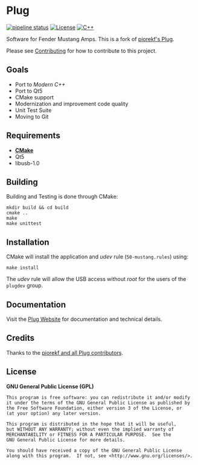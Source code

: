 # Plug

[![pipeline status](https://gitlab.com/offa/plug/badges/master/pipeline.svg)](https://gitlab.com/offa/plug/commits/master)
[![License](https://img.shields.io/badge/license-GPLv3-yellow.svg)](LICENSE)
[![C++](https://img.shields.io/badge/c++-14-green.svg)]()

Software for Fender Mustang Amps. This is a fork of [piorekf's Plug](https://bitbucket.org/piorekf/plug/).

Please see [Contributing](CONTRIBUTING.md) for how to contribute to this project.


## Goals

- Port to *Modern C++*
- Port to Qt5
- CMake support
- Modernization and improvement code quality
- Unit Test Suite
- Moving to Git


## Requirements

- [**CMake**](http://www.cmake.org/)
- Qt5
- libusb-1.0



## Building

Building and Testing is done through CMake:

```
mkdir build && cd build
cmake ..
make
make unittest
```


## Installation

CMake will install the application and *udev* rule (`50-mustang.rules`) using:

```
make install
```

The *udev* rule will allow the USB access without *root* for the users of the `plugdev` group.


## Documentation

Visit the [Plug Website](https://bitbucket.org/piorekf/plug/) for documentation and technical details.


## Credits

Thanks to the [piorekf and all Plug contributors](https://bitbucket.org/piorekf/plug/).


## License

**GNU General Public License (GPL)**

    This program is free software: you can redistribute it and/or modify
    it under the terms of the GNU General Public License as published by
    the Free Software Foundation, either version 3 of the License, or
    (at your option) any later version.

    This program is distributed in the hope that it will be useful,
    but WITHOUT ANY WARRANTY; without even the implied warranty of
    MERCHANTABILITY or FITNESS FOR A PARTICULAR PURPOSE.  See the
    GNU General Public License for more details.

    You should have received a copy of the GNU General Public License
    along with this program.  If not, see <http://www.gnu.org/licenses/>.



